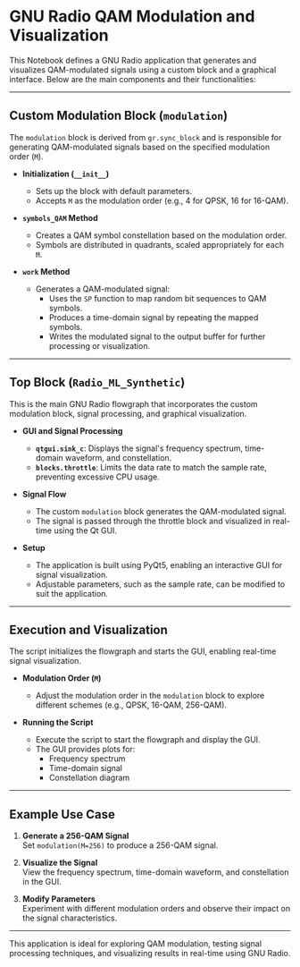 # GNU Radio QAM Modulation and Visualization

This Notebook defines a GNU Radio application that generates and visualizes QAM-modulated signals using a custom block and a graphical interface. Below are the main components and their functionalities:

---

## **Custom Modulation Block (`modulation`)**
The `modulation` block is derived from `gr.sync_block` and is responsible for generating QAM-modulated signals based on the specified modulation order (`M`).

- **Initialization (`__init__`)**  
  - Sets up the block with default parameters.  
  - Accepts `M` as the modulation order (e.g., 4 for QPSK, 16 for 16-QAM).  

- **`symbols_QAM` Method**  
  - Creates a QAM symbol constellation based on the modulation order.  
  - Symbols are distributed in quadrants, scaled appropriately for each `M`.  

- **`work` Method**  
  - Generates a QAM-modulated signal:  
    - Uses the `SP` function to map random bit sequences to QAM symbols.  
    - Produces a time-domain signal by repeating the mapped symbols.  
    - Writes the modulated signal to the output buffer for further processing or visualization.  

---

## **Top Block (`Radio_ML_Synthetic`)**
This is the main GNU Radio flowgraph that incorporates the custom modulation block, signal processing, and graphical visualization.

- **GUI and Signal Processing**  
  - **`qtgui.sink_c`**: Displays the signal's frequency spectrum, time-domain waveform, and constellation.  
  - **`blocks.throttle`**: Limits the data rate to match the sample rate, preventing excessive CPU usage.  

- **Signal Flow**  
  - The custom `modulation` block generates the QAM-modulated signal.  
  - The signal is passed through the throttle block and visualized in real-time using the Qt GUI.  

- **Setup**  
  - The application is built using PyQt5, enabling an interactive GUI for signal visualization.  
  - Adjustable parameters, such as the sample rate, can be modified to suit the application.  

---

## **Execution and Visualization**
The script initializes the flowgraph and starts the GUI, enabling real-time signal visualization.

- **Modulation Order (`M`)**  
  - Adjust the modulation order in the `modulation` block to explore different schemes (e.g., QPSK, 16-QAM, 256-QAM).  

- **Running the Script**  
  - Execute the script to start the flowgraph and display the GUI.  
  - The GUI provides plots for:  
    - Frequency spectrum  
    - Time-domain signal  
    - Constellation diagram  

---

## **Example Use Case**
1. **Generate a 256-QAM Signal**  
   Set `modulation(M=256)` to produce a 256-QAM signal.  

2. **Visualize the Signal**  
   View the frequency spectrum, time-domain waveform, and constellation in the GUI.  

3. **Modify Parameters**  
   Experiment with different modulation orders and observe their impact on the signal characteristics.

---

This application is ideal for exploring QAM modulation, testing signal processing techniques, and visualizing results in real-time using GNU Radio.

